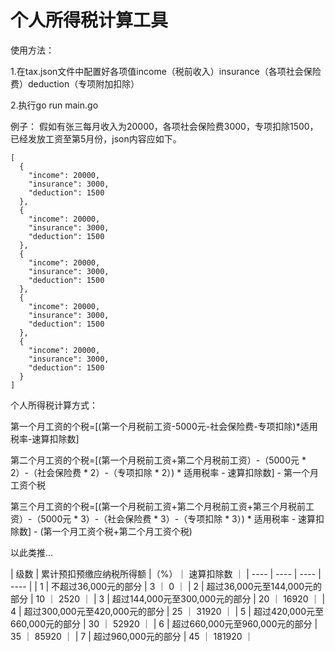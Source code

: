 # 个人所得税计算工具

使用方法：

1.在tax.json文件中配置好各项值income（税前收入）insurance（各项社会保险费）deduction（专项附加扣除）

2.执行go run main.go

例子：
假如有张三每月收入为20000，各项社会保险费3000，专项扣除1500，已经发放工资至第5月份，json内容应如下。

```
[
  {
    "income": 20000,
    "insurance": 3000,
    "deduction": 1500
  },
  {
    "income": 20000,
    "insurance": 3000,
    "deduction": 1500
  },
  {
    "income": 20000,
    "insurance": 3000,
    "deduction": 1500
  },
  {
    "income": 20000,
    "insurance": 3000,
    "deduction": 1500
  },
  {
    "income": 20000,
    "insurance": 3000,
    "deduction": 1500
  }
]
```

个人所得税计算方式：

第一个月工资的个税=[(第一个月税前工资-5000元-社会保险费-专项扣除)*适用税率-速算扣除数]

第二个月工资的个税=[(第一个月税前工资+第二个月税前工资）-（5000元 * 2）-（社会保险费 * 2）-（专项扣除 * 2）) * 适用税率 - 速算扣除数] - 第一个月工资个税

第三个月工资的个税=[(第一个月税前工资+第二个月税前工资+第三个月税前工资）-（5000元 * 3）-（社会保险费 * 3）-（专项扣除 * 3）) * 适用税率 - 速算扣除数] - (第一个月工资个税+第二个月工资个税)

以此类推...

| 级数 | 累计预扣预缴应纳税所得额 |（%）｜ 速算扣除数 ｜
|  ----  | ---- | ---- | ---- |
| 1 | 不超过36,000元的部分 | 3 ｜ 0 ｜
| 2 | 超过36,000元至144,000元的部分 | 10 ｜ 2520 ｜
| 3 | 超过144,000元至300,000元的部分 | 20 ｜ 16920 ｜
| 4 | 超过300,000元至420,000元的部分 | 25 ｜ 31920 ｜
| 5 | 超过420,000元至660,000元的部分 | 30 ｜ 52920 ｜
| 6 | 超过660,000元至960,000元的部分 | 35 ｜ 85920 ｜
| 7 | 超过960,000元的部分 | 45 ｜ 181920 ｜
